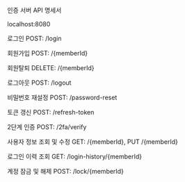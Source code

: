 인증 서버 API 명세서

localhost:8080

로그인
POST: /login

회원가입 
POST: /{memberId}

회원탈퇴 
DELETE: /{memberId}

로그아웃 
POST: /logout

비밀번호 재설정 
POST: /password-reset

토큰 갱신 
POST: /refresh-token

2단계 인증 
POST: /2fa/verify

사용자 정보 조회 및 수정 
GET: /{memberId}, PUT /{memberId}

로그인 이력 조회 
GET: /login-history/{memberId}

계정 잠금 및 해제 
POST: /lock/{memberId}

